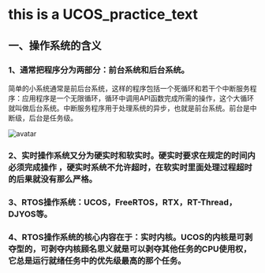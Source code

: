 # this is a UCOS_practice_text

## 一、操作系统的含义
### 1、通常把程序分为两部分：前台系统和后台系统。
简单的小系统通常是前后台系统，这样的程序包括一个死循环和若干个中断服务程序：应用程序是一个无限循环，循环中调用API函数完成所需的操作，这个大循环就叫做后台系统。中断服务程序用于处理系统的异步，也就是前台系统。前台是中断级，后台是任务级。

![avatar](http://pic.caigoubao.cc/607304/%E5%9B%BE%E7%89%871.png)
### 2、实时操作系统又分为硬实时和软实时。硬实时要求在规定的时间内必须完成操作 ，硬实时系统不允许超时，在软实时里面处理过程超时的后果就没有那么严格。
### 3、RTOS操作系统：UCOS，FreeRTOS，RTX，RT-Thread，DJYOS等。
### 4、RTOS操作系统的核心内容在于：实时内核。UCOS的内核是可剥夺型的，可剥夺内核顾名思义就是可以剥夺其他任务的CPU使用权，它总是运行就绪任务中的优先级最高的那个任务。
